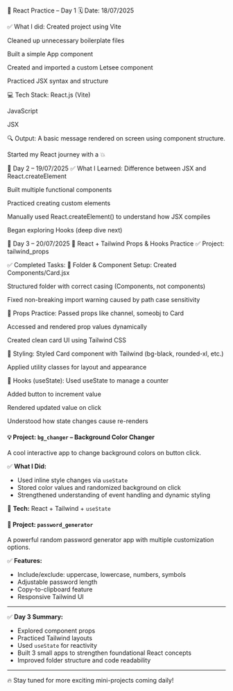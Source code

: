 🚀 React Practice – Day 1
🗓️ Date: 18/07/2025

✅ What I did:
Created project using Vite

Cleaned up unnecessary boilerplate files

Built a simple App component

Created and imported a custom Letsee component

Practiced JSX syntax and structure

💻 Tech Stack:
React.js (Vite)

JavaScript

JSX

🔍 Output:
A basic message rendered on screen using component structure.

Started my React journey with a 💥

📅 Day 2 – 19/07/2025
✅ What I Learned:
Difference between JSX and React.createElement

Built multiple functional components

Practiced creating custom elements

Manually used React.createElement() to understand how JSX compiles

Began exploring Hooks (deep dive next)

📅 Day 3 – 20/07/2025
🧠 React + Tailwind Props & Hooks Practice
✅ Project: tailwind_props

✅ Completed Tasks:
🔧 Folder & Component Setup:
Created Components/Card.jsx

Structured folder with correct casing (Components, not components)

Fixed non-breaking import warning caused by path case sensitivity

🔁 Props Practice:
Passed props like channel, someobj to Card

Accessed and rendered prop values dynamically

Created clean card UI using Tailwind CSS

🎨 Styling:
Styled Card component with Tailwind (bg-black, rounded-xl, etc.)

Applied utility classes for layout and appearance

🧠 Hooks (useState):
Used useState to manage a counter

Added button to increment value

Rendered updated value on click

Understood how state changes cause re-renders

#### 💡 Project: `bg_changer` – Background Color Changer

A cool interactive app to change background colors on button click.

✅ **What I Did:**
- Used inline style changes via `useState`  
- Stored color values and randomized background on click  
- Strengthened understanding of event handling and dynamic styling

🎨 **Tech:** React + Tailwind + `useState`

#### 🔐 Project: `password_generator`
A powerful random password generator app with multiple customization options.

✅ **Features:**
- Include/exclude: uppercase, lowercase, numbers, symbols  
- Adjustable password length  
- Copy-to-clipboard feature  
- Responsive Tailwind UI

---

✅ **Day 3 Summary:**  
- Explored component props  
- Practiced Tailwind layouts  
- Used `useState` for reactivity  
- Built 3 small apps to strengthen foundational React concepts  
- Improved folder structure and code readability

---

🔥 Stay tuned for more exciting mini-projects coming daily!
